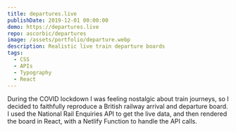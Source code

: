 ```yaml
---
title: departures.live
publishDate: 2019-12-01 00:00:00
demo: https://departures.live
repo: ascorbic/departures
image: /assets/portfolio/departure.webp
description: Realistic live train departure boards
tags:
  - CSS
  - APIs
  - Typography
  - React
---
```


During the COVID lockdown I was feeling nostalgic about train journeys, so I
decided to faithfully reproduce a British railway arrival and departure board. I
used the National Rail Enquiries API to get the live data, and then rendered the
board in React, with a Netlify Function to handle the API calls.
